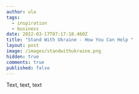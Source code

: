 ```yaml
---
author: ula
tags:
  - inspiration
  - business
date: 2022-03-17T07:17:18.460Z
title: "Stand With Ukraine - How You Can Help "
layout: post
image: /images/standwithukraine.png
hidden: true
comments: true
published: false
---
```

Text, text, text